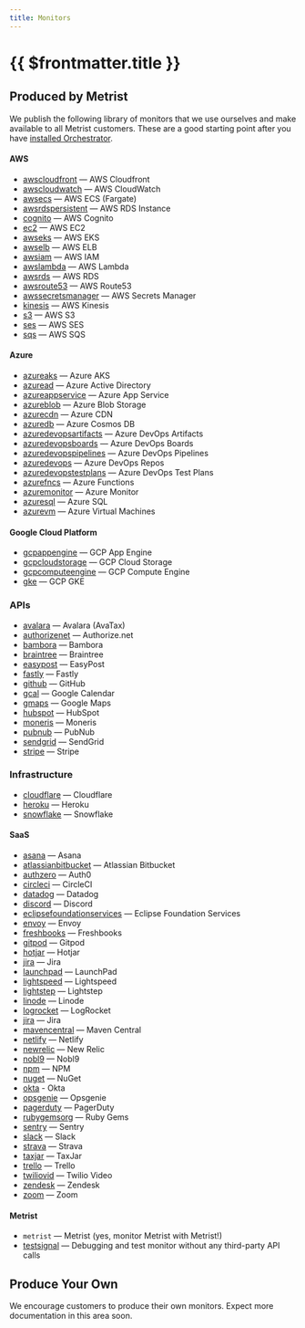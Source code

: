 ```yaml
---
title: Monitors
---
```


# {{ $frontmatter.title }}

## Produced by Metrist

We publish the following library of monitors that we use ourselves and make available to all Metrist customers. These are a good starting point after you have [installed Orchestrator](/guides/orchestrator-installation).

#### AWS

* [awscloudfront](/monitors/awscloudfront) — AWS Cloudfront
* [awscloudwatch](/monitors/awscloudwatch) — AWS CloudWatch
* [awsecs](/monitors/awsecs) — AWS ECS (Fargate)
* [awsrdspersistent](/monitors/awsrdspersistent) — AWS RDS Instance
* [cognito](/monitors/cognito) — AWS Cognito
* [ec2](/monitors/ec2) — AWS EC2
* [awseks](/monitors/awseks) — AWS EKS
* [awselb](/monitors/awselb) — AWS ELB
* [awsiam](/monitors/awsiam) — AWS IAM
* [awslambda](/monitors/awslambda) — AWS Lambda
* [awsrds](/monitors/awsrds) — AWS RDS
* [awsroute53](/monitors/awsroute53) — AWS Route53
* [awssecretsmanager](/monitors/awssecretsmanager) — AWS Secrets Manager
* [kinesis](/monitors/kinesis) — AWS Kinesis
* [s3](/monitors/s3) — AWS S3
* [ses](/monitors/ses) — AWS SES
* [sqs](/monitors/sqs) — AWS SQS

#### Azure

* [azureaks](/monitors/azureaks) — Azure AKS
* [azuread](/monitors/azuread) — Azure Active Directory
* [azureappservice](/monitors/azureappservice) — Azure App Service
* [azureblob](/monitors/azureblob) — Azure Blob Storage
* [azurecdn](/monitors/azurecdn) — Azure CDN
* [azuredb](/monitors/azuredb) — Azure Cosmos DB
* [azuredevopsartifacts](/monitors/azuredevopsartifacts) — Azure DevOps Artifacts
* [azuredevopsboards](/monitors/azuredevopsboards) — Azure DevOps Boards
* [azuredevopspipelines](/monitors/azuredevopspipelines) — Azure DevOps Pipelines
* [azuredevops](/monitors/azuredevops) — Azure DevOps Repos
* [azuredevopstestplans](/monitors/azuredevopstestplans) — Azure DevOps Test Plans
* [azurefncs](/monitors/azurefncs) — Azure Functions
* [azuremonitor](/monitors/azuremonitor) — Azure Monitor
* [azuresql](/monitors/azuresql) — Azure SQL
* [azurevm](/monitors/azurevm) — Azure Virtual Machines

#### Google Cloud Platform

* [gcpappengine](/monitors/gcpappengine) — GCP App Engine
* [gcpcloudstorage](/monitors/gcpcloudstorage) — GCP Cloud Storage
* [gcpcomputeengine](/monitors/gcpcomputeengine) — GCP Compute Engine
* [gke](/monitors/gke) — GCP GKE

### APIs

* [avalara](/monitors/avalara) — Avalara (AvaTax)
* [authorizenet](/monitors/authorizenet) — Authorize.net
* [bambora](/monitors/bambora) — Bambora
* [braintree](/monitors/braintree) — Braintree
* [easypost](/monitors/easypost) — EasyPost
* [fastly](/monitors/fastly) — Fastly
* [github](/monitors/github) — GitHub
* [gcal](/monitors/gcal) — Google Calendar
* [gmaps](/monitors/gmaps) — Google Maps
* [hubspot](/monitors/hubspot) — HubSpot
* [moneris](/monitors/moneris) — Moneris
* [pubnub](/monitors/pubnub) — PubNub
* [sendgrid](/monitors/sendgrid) — SendGrid
* [stripe](/monitors/stripe) — Stripe

### Infrastructure

* [cloudflare](/monitors/cloudflare) — Cloudflare
* [heroku](/monitors/heroku) — Heroku
* [snowflake](/monitors/snowflake) — Snowflake

#### SaaS

* [asana](/monitors/asana) — Asana
* [atlassianbitbucket](/monitors/atlassianbitbucket) — Atlassian Bitbucket
* [authzero](/monitors/authzero) — Auth0
* [circleci](/monitors/circleci) — CircleCI
* [datadog](/monitors/datadog) — Datadog
* [discord](/monitors/discord) — Discord
* [eclipsefoundationservices](/monitors/eclipsefoundationservices) — Eclipse Foundation Services
* [envoy](/monitors/envoy) — Envoy
* [freshbooks](/monitors/freshbooks) — Freshbooks
* [gitpod](/monitors/gitpod) — Gitpod
* [hotjar](/monitors/hotjar) — Hotjar
* [jira](/monitors/jira) — Jira
* [launchpad](/monitors/launchpad) — LaunchPad
* [lightspeed](/monitors/lightspeed) — Lightspeed
* [lightstep](/monitors/lightstep) — Lightstep
* [linode](/monitors/linode) — Linode
* [logrocket](/monitors/logrocket) — LogRocket
* [jira](/monitors/jira) — Jira
* [mavencentral](/monitors/mavencentral) — Maven Central
* [netlify](/monitors/netlify) — Netlify
* [newrelic](/monitors/newrelic) — New Relic
* [nobl9](/monitors/nobl9) — Nobl9
* [npm](/monitors/npm) — NPM
* [nuget](/monitors/nuget) — NuGet
* [okta](/monitors/okta) - Okta
* [opsgenie](/monitors/opsgenie) — Opsgenie
* [pagerduty](/monitors/pagerduty) — PagerDuty
* [rubygemsorg](/monitors/rubygemsorg) — Ruby Gems
* [sentry](/monitors/sentry) — Sentry
* [slack](/monitors/slack) — Slack
* [strava](/monitors/strava) — Strava
* [taxjar](/monitors/taxjar) — TaxJar
* [trello](/monitors/trello) — Trello
* [twiliovid](/monitors/twiliovid) — Twilio Video
* [zendesk](/monitors/zendesk) — Zendesk
* [zoom](/monitors/zoom) — Zoom

#### Metrist

* `metrist` — Metrist (yes, monitor Metrist with Metrist!)
* [testsignal](/monitors/testsignal) — Debugging and test monitor without any third-party API calls

## Produce Your Own <Badge type="warning" text="experimental" />

We encourage customers to produce their own monitors. Expect more documentation in this area soon.
